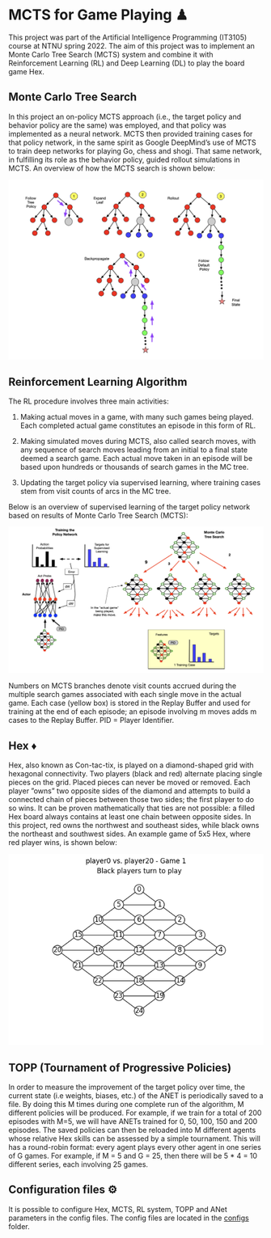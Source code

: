 # MCTS for Game Playing ♟

This project was part of the Artificial Intelligence Programming (IT3105) course at NTNU spring 2022. The aim of this project was to implement an Monte Carlo Tree Search (MCTS) system and combine it with Reinforcement Learning (RL) and Deep Learning (DL) to play the board game Hex.

## Monte Carlo Tree Search

In this project an on-policy MCTS approach (i.e., the target policy and behavior policy are the same) was employed, and that policy was implemented as a neural network. MCTS then provided training cases for that policy network, in the same spirit as Google DeepMind’s use of MCTS to train deep networks for playing Go, chess and shogi. That same network, in fulfilling its role as the behavior policy, guided rollout simulations in MCTS. An overview of how the MCTS search is shown below:

<img src="images/mcts_overview.png" alt="drawing" width="600"/>

## Reinforcement Learning Algorithm

The RL procedure involves three main activities:

1. Making actual moves in a game, with many such games being played. Each completed actual game constitutes
an episode in this form of RL.

2. Making simulated moves during MCTS, also called search moves, with any
sequence of search moves leading from an initial to a final state deemed a search game. Each actual move taken
in an episode will be based upon hundreds or thousands of search games in the MC tree.

3. Updating the target policy via supervised learning, where training cases stem from visit counts of arcs in the
MC tree.

Below is an overview of supervised learning of the target policy network based on results of Monte Carlo Tree Search
(MCTS):

<img src="images/rl_overview.png" alt="drawing" width="600"/>

Numbers on MCTS branches denote visit counts accrued during the multiple search games associated with
each single move in the actual game. Each case (yellow box) is stored in the Replay Buffer and used for training at the
end of each episode; an episode involving m moves adds m cases to the Replay Buffer. PID = Player Identifier.

## Hex ♦️

Hex, also known as Con-tac-tix, is played on a diamond-shaped grid with hexagonal connectivity. Two players (black and red) alternate placing single pieces on the grid. Placed pieces can never be moved or removed. Each player ”owns” two opposite sides of the diamond and attempts to build a connected chain of pieces between those two sides; the first player to do so wins. It can be proven mathematically that ties are not possible: a filled Hex board always contains at least one chain between opposite sides. In this project, red owns the northwest and southeast sides, while black owns the northeast and southwest sides. An example game of 5x5 Hex, where red player wins, is shown below:

<img src="images/hex.gif" alt="drawing" width="600"/>

## TOPP (Tournament of Progressive Policies)

In order to measure the improvement of the target policy over time, the current state (i.e weights, biases, etc.) of the ANET is periodically saved to a file. By doing this M times during one complete run of the algorithm, M different policies will be produced. For example, if we train for a total of 200 episodes with M=5, we will have ANETs trained for 0, 50, 100, 150 and 200 episodes. The saved policies can then be reloaded into M different agents whose relative Hex skills can be assessed by a simple tournament. This will has a round-robin format: every agent plays every other agent in one series of G games. For example, if M = 5 and G = 25, then there will be 5 * 4 = 10 different series, each involving 25 games.

## Configuration files ⚙️

It is possible to configure Hex, MCTS, RL system, TOPP and ANet parameters in the config files. The config files are located in the [configs](/configs/) folder.

